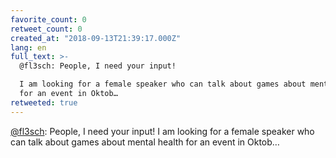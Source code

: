 ```yaml
---
favorite_count: 0
retweet_count: 0
created_at: "2018-09-13T21:39:17.000Z"
lang: en
full_text: >-
  @fl3sch: People, I need your input!

  I am looking for a female speaker who can talk about games about mental health
  for an event in Oktob…
retweeted: true
---
```


[@fl3sch](https://twitter.com/fl3sch): People, I need your input! I am looking
for a female speaker who can talk about games about mental health for an event
in Oktob…
